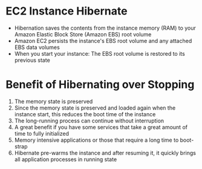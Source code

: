 
# EC2 Instance Hibernate
- Hibernation saves the contents from the instance memory (RAM) to your Amazon Elastic Block Store (Amazon EBS) root volume
- Amazon EC2 persists the instance's EBS root volume and any attached EBS data volumes
- When you start your instance: The EBS root volume is restored to its previous state
# Benefit of Hibernating over Stopping
1. The memory state is preserved
2. Since the memory state is preserved and loaded again when the instance start, this reduces the boot time of the instance 
3. The long-running process can continue without interruption 
4. A great benefit if you have some services that take a great amount of time to fully initialized 
5. Memory intensive applications or those that require a long time to boot-strap 
6. Hibernate pre-warms the instance and after resuming it, it quickly brings all application processes in running state